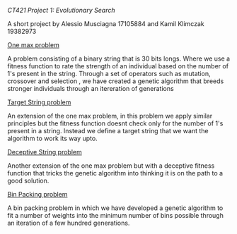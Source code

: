 *CT421 Project 1: Evolutionary Search*

A short project by Alessio Musciagna 17105884 and Kamil Klimczak 19382973




[One max problem](one-max-problem-final.ipynb)

A problem consisting of a binary string that is 30 bits longs. Where we use a fitness function to rate the strength of an individual based on the number of 1's present in the string. Through a set of operators such as mutation, crossover and selection , we have created a genetic algorithm that breeds stronger individuals through an itereration of generations

[Target String problem](target-string-final.ipynb)

An extension of the one max problem, in this problem we apply similar principles but the fitness function doesnt check only for the number of 1's present in a string. Instead we define a target string that we want the algorithm to work its way upto.

[Deceptive String problem](deceptive_problem_final.ipynb)

Another extension of the one max problem but with a deceptive fitness function that tricks the genetic algorithm into thinking it is on the path to a good solution.

[Bin Packing problem](final_final_version_notebook.ipynb)

A bin packing problem in which we have developed a genetic algorithm to fit a number of weights into the minimum number of bins possible through an iteration of a few hundred generations.
